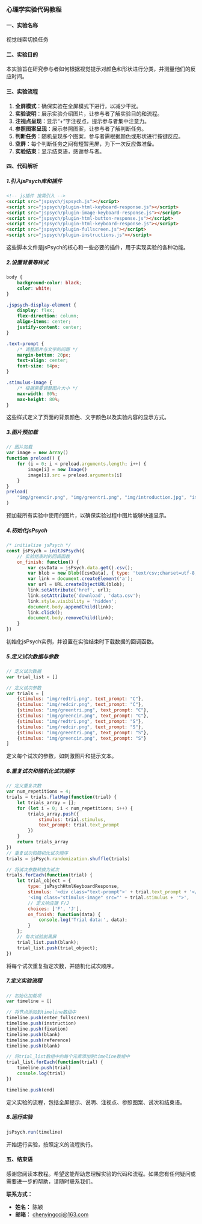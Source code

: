 ### **心理学实验代码教程**

#### 一、**实验名称** 

视觉线索切换任务

#### 二、实验目的

本实验旨在研究参与者如何根据视觉提示对颜色和形状进行分类，并测量他们的反应时间。

#### 三、实验流程

1. **全屏模式**：确保实验在全屏模式下进行，以减少干扰。
2. **实验说明**：展示实验介绍图片，让参与者了解实验目的和流程。
3. **注视点呈现**：显示“+”字注视点，提示参与者集中注意力。
4. **参照图案呈现**：展示参照图案，让参与者了解判断任务。
5. **判断任务**：随机呈现多个图案，参与者需根据颜色或形状进行按键反应。
6. **空屏**：每个判断任务之间有短暂黑屏，为下一次反应做准备。
7. **实验结束**：显示结束语，感谢参与者。

#### 四、代码解析

##### **1.引入jsPsych库和插件**

```html
<!-- js插件 按需引入 -->
<script src="jspsych/jspsych.js"></script>
<script src="jspsych/plugin-html-keyboard-response.js"></script>
<script src="jspsych/plugin-image-keyboard-response.js"></script>
<script src="jspsych/plugin-html-button-response.js"></script>
<script src="jspsych/plugin-html-keyboard-response.js"></script>
<script src="jspsych/plugin-fullscreen.js"></script>
<script src="jspsych/plugin-instructions.js"></script>
```

这些脚本文件是jsPsych的核心和一些必要的插件，用于实现实验的各种功能。

##### 2.设置背景等样式

```css
body {
    background-color: black;
    color: white;
}

.jspsych-display-element {
    display: flex;
    flex-direction: column;
    align-items: center;
    justify-content: center;
}

.text-prompt {
    /* 调整图片与文字的间距 */
    margin-bottom: 20px;
    text-align: center;
    font-size: 64px;
}

.stimulus-image {
    /* 根据需要调整图片大小 */
    max-width: 80%;
    max-height: 80%;
}
```

这些样式定义了页面的背景颜色、文字颜色以及实验内容的显示方式。

##### 3.图片预加载

```javascript
// 图片加载
var image = new Array()
function preload() {
    for (i = 0; i < preload.arguments.length; i++) {
        image[i] = new Image()
        image[i].src = preload.arguments[i]
    }
}
preload(
    "img/greencir.png", "img/greentri.png", "img/introduction.jpg", "img/redcir.png", "img/redtri.png"
)
```

预加载所有实验中使用的图片，以确保实验过程中图片能够快速显示。

##### 4.初始化jsPsych

```javascript
/* initialize jsPsych */
const jsPsych = initJsPsych({
    // 实验结束时的回调函数
    on_finish: function() {
        var csvData = jsPsych.data.get().csv();
        var blob = new Blob([csvData], { type: 'text/csv;charset=utf-8;' });
        var link = document.createElement('a');
        var url = URL.createObjectURL(blob);
        link.setAttribute('href', url);
        link.setAttribute('download', 'data.csv');
        link.style.visibility = 'hidden';
        document.body.appendChild(link);
        link.click();
        document.body.removeChild(link);
    }
})
```

初始化jsPsych实例，并设置在实验结束时下载数据的回调函数。

##### 5.定义试次数据与参数

```javascript
// 定义试次数据
var trial_list = []

// 定义试次参数
var trials = [
    {stimulus: "img/redtri.png", text_prompt: "C"},
    {stimulus: "img/redcir.png", text_prompt: "C"},
    {stimulus: "img/greentri.png", text_prompt: "C"},
    {stimulus: "img/greencir.png", text_prompt: "C"},
    {stimulus: "img/redtri.png", text_prompt: "S"},
    {stimulus: "img/redcir.png", text_prompt: "S"},
    {stimulus: "img/greentri.png", text_prompt: "S"},
    {stimulus: "img/greencir.png", text_prompt: "S"}
]
```

定义每个试次的参数，如刺激图片和提示文本。

##### 6.重复试次和随机化试次顺序

```javascript
// 定义重复次数
var num_repetitions = 4; 
trials = trials.flatMap(function(trial) {
    let trials_array = [];
    for (let i = 0; i < num_repetitions; i++) {
        trials_array.push({
            stimulus: trial.stimulus,
            text_prompt: trial.text_prompt
        })
    }
    return trials_array
})
// 重复试次和随机化试次顺序
trials = jsPsych.randomization.shuffle(trials)

// 将试次参数转换为试次
trials.forEach(function(trial) {
    let trial_object = {
        type: jsPsychHtmlKeyboardResponse,
        stimulus: '<div class="text-prompt">' + trial.text_prompt + '</div>' +
        '<img class="stimulus-image" src="' + trial.stimulus + '">',
        // 定义响应键 F/J
        choices: ['F', 'J'], 
        on_finish: function(data) {
            console.log('Trial data:', data);
        }    
    };
    // 每次试验前黑屏
    trial_list.push(blank);
    trial_list.push(trial_object);
})
```

将每个试次重复指定次数，并随机化试次顺序。

##### 7.**定义实验流程**

```javascript
// 初始化加载项
var timeline = []

// 将节点添加到timeline数组中
timeline.push(enter_fullscreen)
timeline.push(instruction)
timeline.push(fixation)
timeline.push(blank)
timeline.push(reference)
timeline.push(blank)

// 将trial_list数组中的每个元素添加到timeline数组中
trial_list.forEach(function(trial) {
    timeline.push(trial)
    console.log(trial)
})

timeline.push(end)
```

定义实验的流程，包括全屏提示、说明、注视点、参照图案、试次和结束语。

##### 8.**运行实验**

```javascript
jsPsych.run(timeline)
```

开始运行实验，按照定义的流程执行。



#### 五、**结束语**

 感谢您阅读本教程。希望这能帮助您理解实验的代码和流程。如果您有任何疑问或需要进一步的帮助，请随时联系我们。



**联系方式：**

- **姓名：** 陈颖
- **邮箱：** chenyingcci@163.com